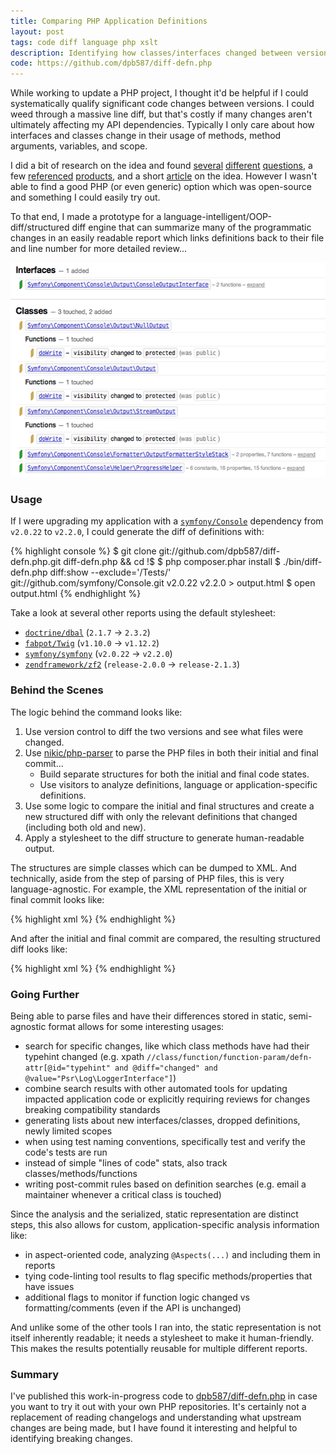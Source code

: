 ```yaml
---
title: Comparing PHP Application Definitions
layout: post
tags: code diff language php xslt
description: Identifying how classes/interfaces changed between versions.
code: https://github.com/dpb587/diff-defn.php
---
```


While working to update a PHP project, I thought it'd be helpful if I could systematically qualify significant code
changes between versions. I could weed through a massive line diff, but that's costly if many changes aren't ultimately
affecting my API dependencies. Typically I only care about how interfaces and classes change in their usage of methods,
method arguments, variables, and scope.

I did a bit of research on the idea and found [several][7] [different][8] [questions][9], a few [referenced][10]
[products][11], and a short [article][12] on the idea. However I wasn't able to find a good PHP (or even generic) option
which was open-source and something I could easily try out.

To that end, I made a prototype for a language-intelligent/OOP-diff/structured diff engine that can summarize many of
the programmatic changes in an easily readable report which links definitions back to their file and line number for
more detailed review...

<img height="343" src="/blog-data/2013-03-07-comparing-php-application-definitions/console-diff.png" width="536" />


### Usage

If I were upgrading my application with a [`symfony/Console`][1] dependency from `v2.0.22` to `v2.2.0`, I could generate
the diff of definitions with:

{% highlight console %}
$ git clone git://github.com/dpb587/diff-defn.php.git diff-defn.php && cd !$
$ php composer.phar install
$ ./bin/diff-defn.php diff:show --exclude='/Tests/' git://github.com/symfony/Console.git v2.0.22 v2.2.0 > output.html
$ open output.html
{% endhighlight %}

Take a look at several other reports using the default stylesheet:

 * [`doctrine/dbal`][2] (`2.1.7` &rarr; `2.3.2`)
 * [`fabpot/Twig`][3] (`v1.10.0` &rarr; `v1.12.2`)
 * [`symfony/symfony`][4] (`v2.0.22` &rarr; `v2.2.0`)
 * [`zendframework/zf2`][5] (`release-2.0.0` &rarr; `release-2.1.3`)


### Behind the Scenes

The logic behind the command looks like:

 1. Use version control to diff the two versions and see what files were changed.
 2. Use [nikic/php-parser][6] to parse the PHP files in both their initial and final commit...
     * Build separate structures for both the initial and final code states.
     * Use visitors to analyze definitions, language or application-specific definitions.
 3. Use some logic to compare the initial and final structures and create a new structured diff with only the relevant
    definitions that changed (including both old and new).
 4. Apply a stylesheet to the diff structure to generate human-readable output.

The structures are simple classes which can be dumped to XML. And technically, aside from the step of parsing of PHP
files, this is very language-agnostic. For example, the XML representation of the initial or final commit looks like:

{% highlight xml %}
<root id="root">
    <defn id="source" repository="git://github.com/symfony/Security.git" repository-link="https://github.com/symfony/Security/" file-link="https://github.com/symfony/Security/blob/%commit%/%file%#L%line%" commit-link="https://github.com/symfony/Security/tree/%commit%">
        <defn id="commit" value="8cd00e30f4a13b0c57c5d98613c3dd533bc1c35a" friendly="v2.0.22"/>
    </defn>
    <class id="Symfony\Component\Security\Http\Firewall\UsernamePasswordFormAuthenticationListener">
        <defn-source id="source" file="Http/Firewall/UsernamePasswordFormAuthenticationListener.php" line="33"/>
        <class-extends id="Symfony\Component\Security\Http\Firewall\AbstractAuthenticationListener"/>
        <class-property id="csrfProvider">
            <defn-source id="source" file="Http/Firewall/UsernamePasswordFormAuthenticationListener.php" line="35"/>
            <defn-attr id="visibility" value="private"/>
        </class-property>
        <function id="__construct">
            <defn-source id="source" file="Http/Firewall/UsernamePasswordFormAuthenticationListener.php" line="40"/>
            <defn-attr id="visibility" value="public"/>
            <function-param id="securityContext">
                <defn-attr id="typehint" value="Symfony\Component\Security\Core\SecurityContextInterface"/>
            </function-param>
            <!-- ... -->
            <function-param id="providerKey"/>
            <function-param id="options">
                <defn-attr id="default" type="array" value="[]"/>
                <defn-attr id="typehint" value="array"/>
            </function-param>
            <!-- ... -->
            <function-param id="logger">
                <defn-attr id="default" type="const" value="null"/>
                <defn-attr id="typehint" value="Symfony\Component\HttpKernel\Log\LoggerInterface"/>
            </function-param>
            <!-- ... -->
        </function>
        <function id="attemptAuthentication">
            <defn-source id="source" file="Http/Firewall/UsernamePasswordFormAuthenticationListener.php" line="56"/>
            <defn-attr id="visibility" value="protected"/>
            <function-param id="request">
                <defn-attr id="typehint" value="Symfony\Component\HttpFoundation\Request"/>
            </function-param>
        </function>
    </class>
</root>
{% endhighlight %}

And after the initial and final commit are compared, the resulting structured diff looks like:

{% highlight xml %}
<root id="root" diff="touched">
    <defn id="source" repository="git://github.com/symfony/Security.git" repository-link="https://github.com/symfony/Security/" file-link="https://github.com/symfony/Security/blob/%commit%/%file%#L%line%" commit-link="https://github.com/symfony/Security/tree/%commit%" diff="touched">
        <defn id="commit" value="9e53793548e403c155d28a01153026905ee53d5d" friendly="v2.2.0" diff="changed">
            <diff-old id="old">
                <defn id="commit" value="8cd00e30f4a13b0c57c5d98613c3dd533bc1c35a" friendly="v2.0.22"/>
            </diff-old>
        </defn>
    </defn>
    <class id="Symfony\Component\Security\Http\Firewall\UsernamePasswordFormAuthenticationListener" diff="touched">
        <defn-source id="source" file="Http/Firewall/UsernamePasswordFormAuthenticationListener.php" line="33"/>
        <function id="__construct" diff="touched">
            <defn-source id="source" file="Http/Firewall/UsernamePasswordFormAuthenticationListener.php" line="40"/>
            <function-param id="logger" diff="touched">
                <defn-attr id="typehint" value="Psr\Log\LoggerInterface" diff="changed">
                    <diff-old id="old">
                        <defn-attr id="typehint" value="Symfony\Component\HttpKernel\Log\LoggerInterface"/>
                    </diff-old>
                </defn-attr>
            </function-param>
        </function>
        <function id="requiresAuthentication" diff="added">
            <defn-source id="source" file="Http/Firewall/UsernamePasswordFormAuthenticationListener.php" line="56" diff="added"/>
            <defn-attr id="visibility" value="protected" diff="added"/>
            <function-param id="request" diff="added">
                <defn-attr id="typehint" value="Symfony\Component\HttpFoundation\Request"/>
            </function-param>
        </function>
    </class>
</root>
{% endhighlight %}


### Going Further

Being able to parse files and have their differences stored in static, semi-agnostic format allows for some interesting
usages:

 * search for specific changes, like which class methods have had their typehint changed (e.g. xpath
   `//class/function/function-param/defn-attr[@id="typehint" and @diff="changed" and @value="Psr\Log\LoggerInterface"]`)
 * combine search results with other automated tools for updating impacted application code or explicitly requiring
   reviews for changes breaking compatibility standards
 * generating lists about new interfaces/classes, dropped definitions, newly limited scopes
 * when using test naming conventions, specifically test and verify the code's tests are run
 * instead of simple "lines of code" stats, also track classes/methods/functions
 * writing post-commit rules based on definition searches (e.g. email a maintainer whenever a critical class is touched)

Since the analysis and the serialized, static representation are distinct steps, this also allows for custom,
application-specific analysis information like:

 * in aspect-oriented code, analyzing `@Aspects(...)` and including them in reports
 * tying code-linting tool results to flag specific methods/properties that have issues
 * additional flags to monitor if function logic changed vs formatting/comments (even if the API is unchanged)

And unlike some of the other tools I ran into, the static representation is not itself inherently readable; it needs a
stylesheet to make it human-friendly. This makes the results potentially reusable for multiple different reports.


### Summary

I've published this work-in-progress code to [dpb587/diff-defn.php][13] in case you want to try it out with your own PHP
repositories. It's certainly not a replacement of reading changelogs and understanding what upstream changes are being
made, but I have found it interesting and helpful to identifying breaking changes.


  [1]: https://github.com/symfony/Console
  [2]: http://static.dpb587.me/2013-03-07-comparing-php-application-definitions/doctrine-dbal-2.1.7..2.3.2.html
  [3]: http://static.dpb587.me/2013-03-07-comparing-php-application-definitions/fabpot-Twig-v1.10.0..v1.12.2.html
  [4]: http://static.dpb587.me/2013-03-07-comparing-php-application-definitions/symfony-symfony-v2.0.22..v2.2.0.html
  [5]: http://static.dpb587.me/2013-03-07-comparing-php-application-definitions/zendframework-zf2-release-2.0.0..release-2.1.3.html
  [6]: https://github.com/nikic/php-parser
  [7]: http://stackoverflow.com/questions/77931/do-you-know-of-any-language-aware-diffing-tools
  [8]: http://stackoverflow.com/questions/2828795/is-there-a-language-aware-diff
  [9]: http://discuss.fogcreek.com/joelonsoftware5/default.asp?cmd=show&ixPost=155585&ixReplies=18
 [10]: http://www.semdesigns.com/Products/SmartDifferencer/index.html
 [11]: http://www.schneidersoft.com/Products/OOP-DIFF/OOP-DIFF.aspx
 [12]: http://www.itworld.com/software/231515/usenix-dartmouth-expanding-diff-grep-unix-tools
 [13]: https://github.com/dpb587/diff-defn.php
